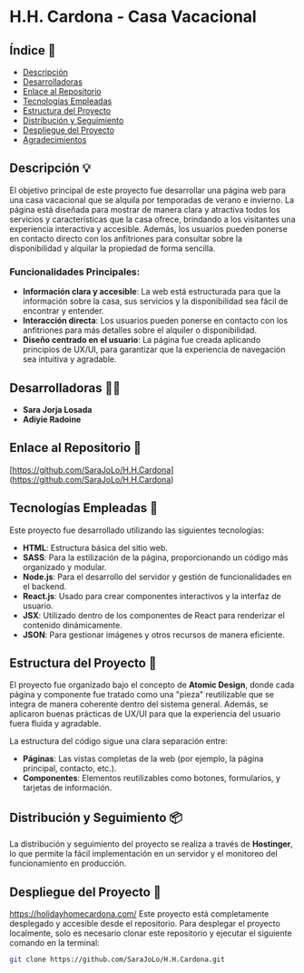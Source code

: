 # H.H. Cardona - Casa Vacacional

## Índice 📝
- [Descripción](#descripción)
- [Desarrolladoras](#desarrolladoras)
- [Enlace al Repositorio](#enlace-al-repositorio)
- [Tecnologías Empleadas](#tecnologías-empleadas)
- [Estructura del Proyecto](#estructura-del-proyecto)
- [Distribución y Seguimiento](#distribución-y-seguimiento)
- [Despliegue del Proyecto](#despliegue-del-proyecto)
- [Agradecimientos](#agradecimientos)

## Descripción 💡
El objetivo principal de este proyecto fue desarrollar una página web para una casa vacacional que se alquila por temporadas de verano e invierno. La página está diseñada para mostrar de manera clara y atractiva todos los servicios y características que la casa ofrece, brindando a los visitantes una experiencia interactiva y accesible. Además, los usuarios pueden ponerse en contacto directo con los anfitriones para consultar sobre la disponibilidad y alquilar la propiedad de forma sencilla.

### Funcionalidades Principales:
- **Información clara y accesible**: La web está estructurada para que la información sobre la casa, sus servicios y la disponibilidad sea fácil de encontrar y entender.
- **Interacción directa**: Los usuarios pueden ponerse en contacto con los anfitriones para más detalles sobre el alquiler o disponibilidad.
- **Diseño centrado en el usuario**: La página fue creada aplicando principios de UX/UI, para garantizar que la experiencia de navegación sea intuitiva y agradable.

## Desarrolladoras 👩‍💻
- **Sara Jorja Losada** 
- **Adiyie Radoine**

## Enlace al Repositorio 🔗
[https://github.com/SaraJoLo/H.H.Cardona]  (https://github.com/SaraJoLo/H.H.Cardona)

## Tecnologías Empleadas 🚀
Este proyecto fue desarrollado utilizando las siguientes tecnologías:
- **HTML**: Estructura básica del sitio web.
- **SASS**: Para la estilización de la página, proporcionando un código más organizado y modular.
- **Node.js**: Para el desarrollo del servidor y gestión de funcionalidades en el backend.
- **React.js**: Usado para crear componentes interactivos y la interfaz de usuario.
- **JSX**: Utilizado dentro de los componentes de React para renderizar el contenido dinámicamente.
- **JSON**: Para gestionar imágenes y otros recursos de manera eficiente.

## Estructura del Proyecto 📁
El proyecto fue organizado bajo el concepto de **Atomic Design**, donde cada página y componente fue tratado como una "pieza" reutilizable que se integra de manera coherente dentro del sistema general. Además, se aplicaron buenas prácticas de UX/UI para que la experiencia del usuario fuera fluida y agradable.

La estructura del código sigue una clara separación entre:
- **Páginas**: Las vistas completas de la web (por ejemplo, la página principal, contacto, etc.).
- **Componentes**: Elementos reutilizables como botones, formularios, y tarjetas de información.
  
## Distribución y Seguimiento 📦
La distribución y seguimiento del proyecto se realiza a través de **Hostinger**, lo que permite la fácil implementación en un servidor y el monitoreo del funcionamiento en producción.

## Despliegue del Proyecto 🚀
https://holidayhomecardona.com/
Este proyecto está completamente desplegado y accesible desde el repositorio. Para desplegar el proyecto localmente, solo es necesario clonar este repositorio y ejecutar el siguiente comando en la terminal:
```bash
git clone https://github.com/SaraJoLo/H.H.Cardona.git
